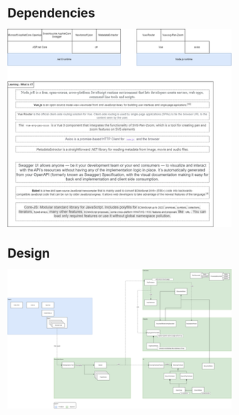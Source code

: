 # Dependencies
![](</doc/design/Dependencies Overview.drawio.png>)

# Design
![](</doc/design/Design Overview - Class Level.drawio.png>)
